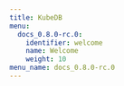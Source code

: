```yaml
---
title: KubeDB
menu:
  docs_0.8.0-rc.0:
    identifier: welcome
    name: Welcome
    weight: 10
menu_name: docs_0.8.0-rc.0
---
```


